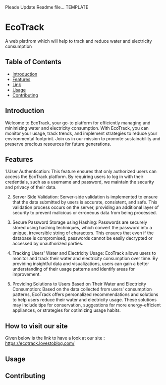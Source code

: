  Pleade Update Readme file... TEMPLATE

# EcoTrack

 A web platfrom which will help to track and reduce water and electricity consumption

## Table of Contents

- [Introduction](#introduction)
- [Features](#features)
- [Link](#link)
- [Usage](#usage)
- [Contributing](#contributing)

## Introduction

Welcome to EcoTrack, your go-to platform for efficiently managing and minimizing water and electricity consumption. With EcoTrack, you can monitor your usage, track trends, and implement strategies to reduce your environmental footprint. Join us in our mission to promote sustainability and preserve precious resources for future generations.


## Features 
1.User Authentication: This feature ensures that only authorized users can access the EcoTrack platform. By requiring users to log in with their credentials, such as a username and password, we maintain the security and privacy of their data.

2. Server Side Validation: Server-side validation is implemented to ensure that the data submitted by users is accurate, consistent, and safe. This validation process occurs on the server, providing an additional layer of security to prevent malicious or erroneous data from being processed.


3. Secure Password Storage using Hashing: Passwords are securely stored using hashing techniques, which convert the password into a unique, irreversible string of characters. This ensures that even if the database is compromised, passwords cannot be easily decrypted or accessed by unauthorized parties.


4. Tracking Users' Water and Electricity Usage: EcoTrack allows users to monitor and track their water and electricity consumption over time. By providing insightful data and visualizations, users can gain a better understanding of their usage patterns and identify areas for improvement.


5. Providing Solutions to Users Based on Their Water and Electricity Consumption: Based on the data collected from users' consumption patterns, EcoTrack offers personalized recommendations and solutions to help users reduce their water and electricity usage. These solutions may include tips for conservation, suggestions for more energy-efficient appliances, or strategies for optimizing usage habits.

## How to visit our site
Given below is the link to have a look at our site : 
https://ecotrack.lovestoblog.com/
## Usage


## Contributing

